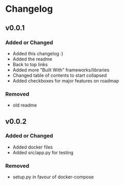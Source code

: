 # Changelog

## v0.0.1

### Added or Changed
- Added this changelog :)
- Added the readme 
- Back to top links
- Added more "Built With" frameworks/libraries
- Changed table of contents to start collapsed
- Added checkboxes for major features on roadmap

### Removed

- old readme

## v0.0.2

### Added or Changed
- Added docker files
- Added src/app.py for testing

### Removed

- setup.py in favour of docker-compose